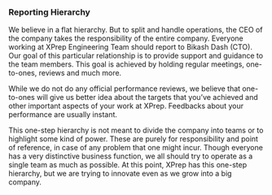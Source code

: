 ### Reporting Hierarchy

We believe in a flat hierarchy. But to split and handle operations, the CEO of the company takes the responsibility of the entire company. Everyone working at XPrep Engineering Team should report to Bikash Dash (CTO). Our goal of this particular relationship is to provide support and guidance to the team members. This goal is achieved by holding regular meetings, one-to-ones, reviews and much more. 

While we do not do any official performance reviews, we believe that one-to-ones will give us better idea about the targets that you’ve achieved and other important aspects of your work at XPrep. Feedbacks about your performance are usually instant.

This one-step hierarchy is not meant to divide the company into teams or to highlight some kind of power. These are purely for responsibility and point of reference, in case of any problem that one might incur. Though everyone has a very distinctive business function, we all should try to operate as a single team as much as possible. At this point, XPrep has this one-step hierarchy, but we are trying to innovate even as we grow into a big company.

